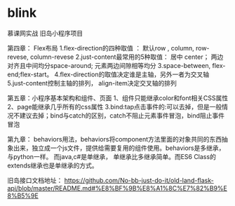 # blink
慕课网实战 旧岛小程序项目

第四章： Flex布局
1.flex-direction的四种取值 ： 默认row , column, row-revese, column-revese
2.just-content最常用的5种取值： 居中 center； 两边对齐且中间均分space-around; 元素两边间隙相等均分
3.space-between, flex-end;flex-start。
4.flex-direction的取值决定谁是主轴，另外一者为交叉轴
5.just-content控制主轴的排列， align-item决定交叉轴的排列

第五章：小程序基本架构和组件、页面
1、组件只能继承color和font相关CSS属性
2、page能继承几乎所有的css属性
3.bind:tap点击事件的:可以去掉，但是一般情况不建议去掉；bind与catch的区别，catch不阻止元素事件冒泡，bind阻止事件冒泡


第九章： behaviors用法，behaviors将component方法里面的对象共同的东西抽象出来，独立成一个js文件，提供给需要复用的组件使用。behaviors是多继承，与python一样。
而java,c#是单继承， 单继承比多继承简单。而ES6 Class的extends继承也是单继承的方式。

旧岛接口文档地址：  https://github.com/No-bb-just-do-it/old-land-flask-api/blob/master/README.md#%E8%BF%9B%E8%A1%8C%E7%82%B9%E8%B5%9E